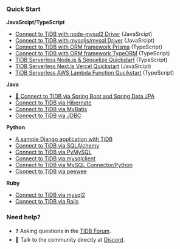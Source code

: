### Quick Start

**JavaSrcipt/TypeScript**

- [Connect to TiDB with node-mysql2 Driver](https://github.com/tidb-samples/tidb-nodejs-mysql2-quickstart) (JavaSrcipt)
- [Connect to TiDB with mysqljs/mysql Driver](https://github.com/tidb-samples/tidb-nodejs-mysqljs-quickstart) (JavaSrcipt)
- [Connect to TiDB with ORM framework Prisma](https://github.com/tidb-samples/tidb-nodejs-prisma-quickstart) (TypeScript)
- [Connect to TiDB with ORM framework TypeORM](https://github.com/tidb-samples/tidb-nodejs-typeorm-quickstart) (TypeScript)
- [TiDB Serverless Node.js & Sequelize Quickstart](https://github.com/tidb-samples/tidb-nodejs-sequelize-quickstart) (TypeScript)
- [TiDB Serverless Next.js Vercel Quickstart](https://github.com/tidb-samples/tidb-nextjs-vercel-quickstart) (JavaSrcipt)
- [TiDB Serverless AWS Lambda Function Qucikstart](https://github.com/tidb-samples/tidb-aws-lambda-quickstart) (TypeScript)

**Java**

- [🌟 Connect to TiDB via Spring Boot and Spring Data JPA](https://github.com/tidb-samples/tidb-java-jdbc-quickstart)
- [Connect to TiDB via Hibernate](https://github.com/tidb-samples/tidb-java-hibernate-quickstart)
- [Connect to TiDB via MyBatis](https://github.com/tidb-samples/tidb-java-mybatis-quickstart)
- [Connect to TiDB via JDBC](https://github.com/tidb-samples/tidb-java-jdbc-quickstart)

**Python**

- [A sample Django application with TiDB](https://github.com/tidb-samples/tidb-python-django-quickstart)
- [Connect to TiDB via SQLAlchemy](https://github.com/tidb-samples/tidb-python-sqlalchemy-quickstart)
- [Connect to TiDB via PyMySQL](https://github.com/tidb-samples/tidb-python-pymysql-quickstart)
- [Connect to TiDB via mysqlclient](https://github.com/tidb-samples/tidb-python-mysqlclient-quickstart)
- [Connect to TiDB via MySQL Connector/Python](https://github.com/tidb-samples/tidb-python-mysqlconnector-quickstart)
- [Connect to TiDB via peewee](https://github.com/tidb-samples/tidb-python-peewee-quickstart)

**Ruby**

- [Connect to TiDB via mysql2](https://github.com/tidb-samples/tidb-ruby-mysql2-quickstart)
- [Connect to TiDB via Rails](https://github.com/tidb-samples/tidb-ruby-rails-quickstart)

### Need help?

- ❓ Asking questions in the [TiDB Forum](https://ask.pingcap.com/).
- 💬 Talk to the community directly at [Discord](https://discord.gg/ePb3VMJqXk).
